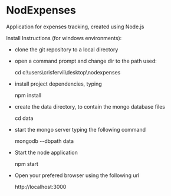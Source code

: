 NodExpenses
===========

Application for expenses tracking, created using Node.js


Install Instructions (for windows environments):

- clone the git repository to a local directory

- open a command prompt and change dir to the path used: 

    cd c:\users\crisfervil\desktop\nodexpenses

- install project dependencies, typing

    npm install

- create the data directory, to contain the mongo database files

    cd data

- start the mongo server typing the following command 

    mongodb --dbpath data

- Start the node application

  npm start
  
- Open your prefered browser using the following url

  http://localhost:3000

